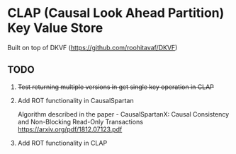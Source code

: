 # CLAP (Causal Look Ahead Partition) Key Value Store

Built on top of DKVF (https://github.com/roohitavaf/DKVF)

## TODO

1. ~~Test returning multiple versions in get single key operation in CLAP~~

2. Add ROT functionality in CausalSpartan

   Algorithm described in the paper - CausalSpartanX: Causal Consistency and Non-Blocking Read-Only Transactions https://arxiv.org/pdf/1812.07123.pdf

3. Add ROT functionality in CLAP